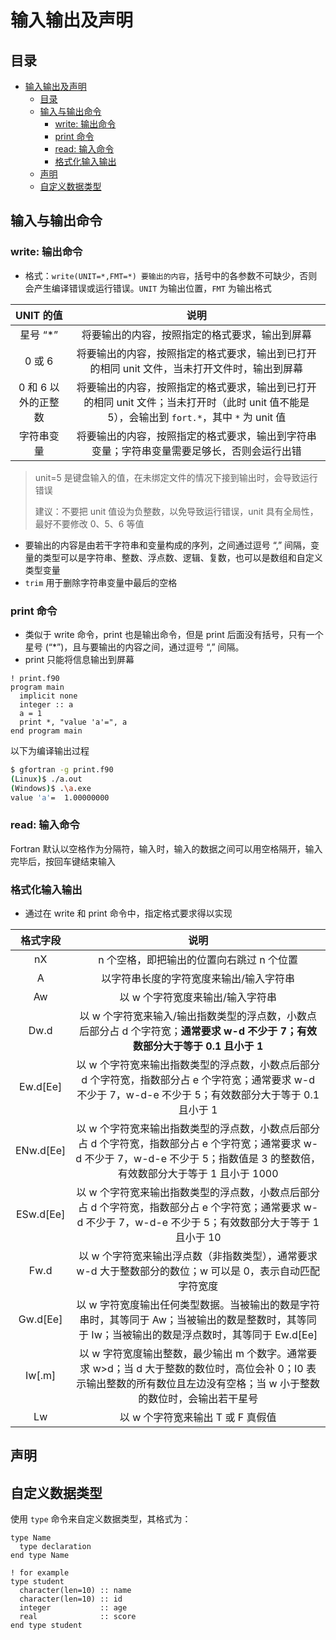 # 输入输出及声明

## 目录

- [输入输出及声明](#输入输出及声明)
  - [目录](#目录)
  - [输入与输出命令](#输入与输出命令)
    - [write: 输出命令](#write-输出命令)
    - [print 命令](#print-命令)
    - [read: 输入命令](#read-输入命令)
    - [格式化输入输出](#格式化输入输出)
  - [声明](#声明)
  - [自定义数据类型](#自定义数据类型)

## 输入与输出命令

### write: 输出命令

- 格式：`write(UNIT=*,FMT=*) 要输出的内容`，括号中的各参数不可缺少，否则会产生编译错误或运行错误。`UNIT` 为输出位置，`FMT` 为输出格式

|      UNIT 的值      |                                                                     说明                                                                     |
| :-----------------: | :------------------------------------------------------------------------------------------------------------------------------------------: |
|      星号 “\*”      |                                                将要输出的内容，按照指定的格式要求，输出到屏幕                                                |
|       0 或 6        |                         将要输出的内容，按照指定的格式要求，输出到已打开的相同 unit 文件，当未打开文件时，输出到屏幕                         |
| 0 和 6 以外的正整数 | 将要输出的内容，按照指定的格式要求，输出到已打开的相同 unit 文件；当未打开时（此时 unit 值不能是 5），会输出到 `fort.*`，其中 `*` 为 unit 值 |
|     字符串变量      |                          将要输出的内容，按照指定的格式要求，输出到字符串变量；字符串变量需要足够长，否则会运行出错                          |

> unit=5 是键盘输入的值，在未绑定文件的情况下接到输出时，会导致运行错误
>
> 建议：不要把 unit 值设为负整数，以免导致运行错误，unit 具有全局性，最好不要修改 0、5、6 等值

- 要输出的内容是由若干字符串和变量构成的序列，之间通过逗号 “,” 间隔，变量的类型可以是字符串、整数、浮点数、逻辑、复数，也可以是数组和自定义类型变量
- `trim` 用于删除字符串变量中最后的空格

### print 命令

- 类似于 write 命令，print 也是输出命令，但是 print 后面没有括号，只有一个星号 (“\*”)，且与要输出的内容之间，通过逗号 “,” 间隔。
- print 只能将信息输出到屏幕

```Fortran
! print.f90
program main
  implicit none
  integer :: a
  a = 1
  print *, "value 'a'=", a
end program main
```

以下为编译输出过程

```bash
$ gfortran -g print.f90
(Linux)$ ./a.out
(Windows)$ .\a.exe
value 'a'=  1.00000000
```

### read: 输入命令

Fortran 默认以空格作为分隔符，输入时，输入的数据之间可以用空格隔开，输入完毕后，按回车键结束输入

### 格式化输入输出

- 通过在 write 和 print 命令中，指定格式要求得以实现

|  格式字段   |                                                                                        说明                                                                                         |
| :---------: | :---------------------------------------------------------------------------------------------------------------------------------------------------------------------------------: |
|     nX      |                                                                      n 个空格，即把输出的位置向右跳过 n 个位置                                                                      |
|      A      |                                                                       以字符串长度的字符宽度来输出/输入字符串                                                                       |
|     Aw      |                                                                          以 w 个字符宽度来输出/输入字符串                                                                           |
|    Dw.d     |                           以 w 个字符宽来输入/输出指数类型的浮点数，小数点后部分占 d 个字符宽；**通常要求 w-d 不少于 7；有效数部分大于等于 0.1 且小于 1**                           |
| Ew.d\[Ee\]  |             以 w 个字符宽来输出指数类型的浮点数，小数点后部分 d 个字符宽，指数部分占 e 个字符宽；通常要求 w-d 不少于 7，w-d-e 不少于 5；有效数部分大于等于 0.1 且小于 1             |
| ENw.d\[Ee\] | 以 w 个字符宽来输出指数类型的浮点数，小数点后部分占 d 个字符宽，指数部分占 e 个字符宽；通常要求 w-d 不少于 7，w-d-e 不少于 5；指数值是 3 的整数倍，有效数部分大于等于 1 且小于 1000 |
| ESw.d\[Ee\] |            以 w 个字符宽来输出指数类型的浮点数，小数点后部分占 d 个字符宽，指数部分占 e 个字符宽；通常要求 w-d 不少于 7，w-d-e 不少于 5；有效数部分大于等于 1 且小于 10             |
|    Fw.d     |                                     以 w 个字符宽来输出浮点数（非指数类型），通常要求 w-d 大于整数部分的数位；w 可以是 0，表示自动匹配字符宽度                                      |
| Gw.d\[Ee\]  |                 以 w 字符宽度输出任何类型数据。当被输出的数是字符串时，其等同于 Aw；当被输出的数是整数时，其等同于 Iw；当被输出的数是浮点数时，其等同于 Ew.d\[Ee\]                  |
|  Iw\[.m\]   |      以 w 字符宽度输出整数，最少输出 m 个数字。通常要求 w>d；当 d 大于整数的数位时，高位会补 0；I0 表示输出整数的所有数位且左边没有空格；当 w 小于整数的数位时，会输出若干星号      |
|     Lw      |                                                                          以 w 个字符宽来输出 T 或 F 真假值                                                                          |

## 声明

## 自定义数据类型

使用 `type` 命令来自定义数据类型，其格式为：

```Fortran
type Name
  type declaration
end type Name

! for example
type student
  character(len=10) :: name
  character(len=10) :: id
  integer           :: age
  real              :: score
end type student
```
